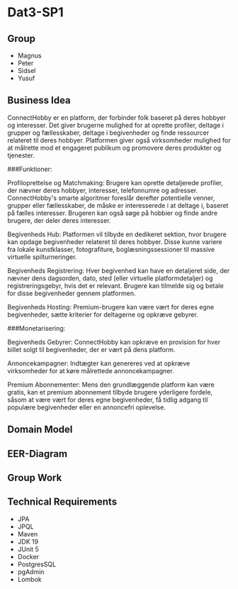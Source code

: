 # Dat3-SP1

## Group
- Magnus
- Peter
- Sidsel
- Yusuf

## Business Idea
ConnectHobby er en platform, der forbinder folk baseret på deres hobbyer og interesser. Det giver brugerne mulighed for at oprette profiler, deltage i grupper og fællesskaber, deltage i begivenheder og finde ressourcer relateret til deres hobbyer. Platformen giver også virksomheder mulighed for at målrette mod et engageret publikum og promovere deres produkter og tjenester.

###Funktioner:

Profiloprettelse og Matchmaking: Brugere kan oprette detaljerede profiler, der nævner deres hobbyer, interesser, telefonnumre og adresser. ConnectHobby's smarte algoritmer foreslår derefter potentielle venner, grupper eller fællesskaber, de måske er interesserede i at deltage i, baseret på fælles interesser.
Brugeren kan også søge på hobbier og finde andre brugere, der deler deres interesser.

Begivenheds Hub: Platformen vil tilbyde en dedikeret sektion, hvor brugere kan opdage begivenheder relateret til deres hobbyer. Disse kunne variere fra lokale kunstklasser, fotografiture, boglæsningssessioner til massive virtuelle spilturneringer.

Begivenheds Registrering: Hver begivenhed kan have en detaljeret side, der nævner dens dagsorden, dato, sted (eller virtuelle platformdetaljer) og registreringsgebyr, hvis det er relevant. Brugere kan tilmelde sig og betale for disse begivenheder gennem platformen.

Begivenheds Hosting: Premium-brugere kan være vært for deres egne begivenheder, sætte kriterier for deltagerne og opkræve gebyrer.


###Monetarisering:

Begivenheds Gebyrer: ConnectHobby kan opkræve en provision for hver billet solgt til begivenheder, der er vært på dens platform.

Annoncekampagner: Indtægter kan genereres ved at opkræve virksomheder for at køre målrettede annoncekampagner.

Premium Abonnementer: Mens den grundlæggende platform kan være gratis, kan et premium abonnement tilbyde brugere yderligere fordele, såsom at være vært for deres egne begivenheder, få tidlig adgang til populære begivenheder eller en annoncefri oplevelse.


## Domain Model


## EER-Diagram


## Group Work


## Technical Requirements

- JPA
- JPQL
- Maven
- JDK 19
- JUnit 5
- Docker
- PostgresSQL
- pgAdmin
- Lombok
